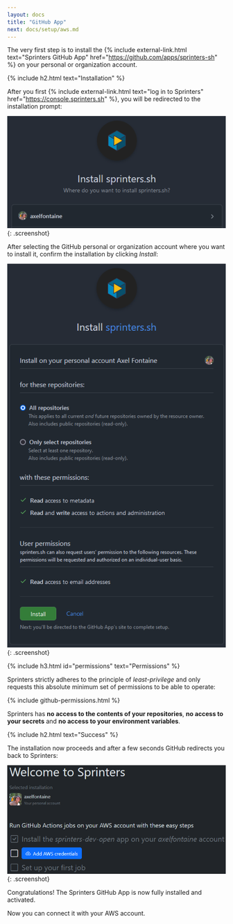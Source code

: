 ```yaml
---
layout: docs
title: "GitHub App"
next: docs/setup/aws.md
---
```


The very first step is to install the {% include external-link.html text="Sprinters GitHub App"
href="https://github.com/apps/sprinters-sh" %} on your personal or organization account.

{% include h2.html text="Installation" %}

After you first {% include external-link.html text="log in to Sprinters" href="https://console.sprinters.sh" %}, you
will
be redirected to the installation prompt:

![Sprinters GitHub App installation](/assets/setup/github/install.png){: .screenshot}

After selecting the GitHub personal or organization account where you want to install it, confirm the installation by
clicking _Install_:

![Sprinters GitHub App permissions](/assets/setup/github/permissions.png){: .screenshot}

{% include h3.html id="permissions" text="Permissions" %}

Sprinters strictly adheres to the principle of _least-privilege_ and only requests this absolute minimum set of permissions to be able to operate:

{% include github-permissions.html %}

Sprinters has **no access to the contents of your repositories**, **no access to your secrets** and **no access to your environment variables**.

{% include h2.html text="Success" %}

The installation now proceeds and after a few seconds GitHub redirects you back to Sprinters:

![Sprinters GitHub App installed](/assets/setup/github/welcome.png){: .screenshot}

Congratulations! The Sprinters GitHub App is now fully installed and activated.

Now you can connect it with your AWS account.
